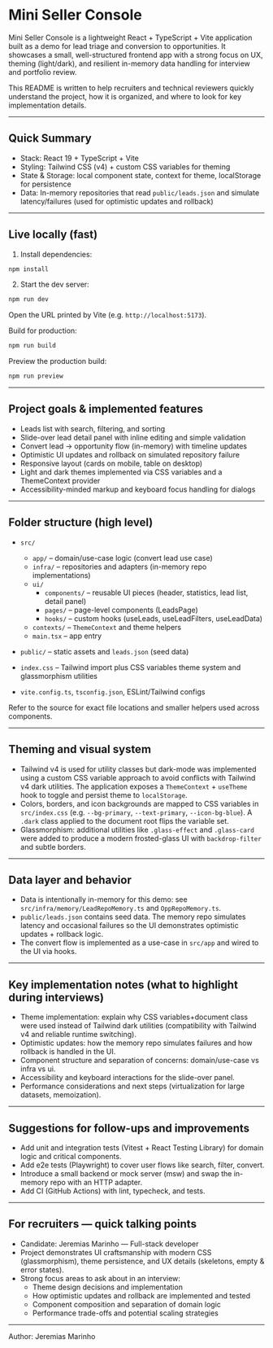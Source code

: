 # Mini Seller Console

Mini Seller Console is a lightweight React + TypeScript + Vite application built as a demo for lead triage and conversion to opportunities. It showcases a small, well-structured frontend app with a strong focus on UX, theming (light/dark), and resilient in-memory data handling for interview and portfolio review.

This README is written to help recruiters and technical reviewers quickly understand the project, how it is organized, and where to look for key implementation details.

---

## Quick Summary

- Stack: React 19 + TypeScript + Vite
- Styling: Tailwind CSS (v4) + custom CSS variables for theming
- State & Storage: local component state, context for theme, localStorage for persistence
- Data: In-memory repositories that read `public/leads.json` and simulate latency/failures (used for optimistic updates and rollback)

---

## Live locally (fast)

1. Install dependencies:

```powershell
npm install
```

2. Start the dev server:

```powershell
npm run dev
```

Open the URL printed by Vite (e.g. `http://localhost:5173`).

Build for production:

```powershell
npm run build
```

Preview the production build:

```powershell
npm run preview
```

---

## Project goals & implemented features

- Leads list with search, filtering, and sorting
- Slide-over lead detail panel with inline editing and simple validation
- Convert lead → opportunity flow (in-memory) with timeline updates
- Optimistic UI updates and rollback on simulated repository failure
- Responsive layout (cards on mobile, table on desktop)
- Light and dark themes implemented via CSS variables and a ThemeContext provider
- Accessibility-minded markup and keyboard focus handling for dialogs

---

## Folder structure (high level)

- `src/`

  - `app/` – domain/use-case logic (convert lead use case)
  - `infra/` – repositories and adapters (in-memory repo implementations)
  - `ui/`
    - `components/` – reusable UI pieces (header, statistics, lead list, detail panel)
    - `pages/` – page-level components (LeadsPage)
    - `hooks/` – custom hooks (useLeads, useLeadFilters, useLeadData)
  - `contexts/` – `ThemeContext` and theme helpers
  - `main.tsx` – app entry

- `public/` – static assets and `leads.json` (seed data)
- `index.css` – Tailwind import plus CSS variables theme system and glassmorphism utilities
- `vite.config.ts`, `tsconfig.json`, ESLint/Tailwind configs

Refer to the source for exact file locations and smaller helpers used across components.

---

## Theming and visual system

- Tailwind v4 is used for utility classes but dark-mode was implemented using a custom CSS variable approach to avoid conflicts with Tailwind v4 dark utilities. The application exposes a `ThemeContext` + `useTheme` hook to toggle and persist theme to `localStorage`.
- Colors, borders, and icon backgrounds are mapped to CSS variables in `src/index.css` (e.g. `--bg-primary`, `--text-primary`, `--icon-bg-blue`). A `.dark` class applied to the document root flips the variable set.
- Glassmorphism: additional utilities like `.glass-effect` and `.glass-card` were added to produce a modern frosted-glass UI with `backdrop-filter` and subtle borders.

---

## Data layer and behavior

- Data is intentionally in-memory for this demo: see `src/infra/memory/LeadRepoMemory.ts` and `OppRepoMemory.ts`.
- `public/leads.json` contains seed data. The memory repo simulates latency and occasional failures so the UI demonstrates optimistic updates + rollback logic.
- The convert flow is implemented as a use-case in `src/app` and wired to the UI via hooks.

---

## Key implementation notes (what to highlight during interviews)

- Theme implementation: explain why CSS variables+document class were used instead of Tailwind dark utilities (compatibility with Tailwind v4 and reliable runtime switching).
- Optimistic updates: how the memory repo simulates failures and how rollback is handled in the UI.
- Component structure and separation of concerns: domain/use-case vs infra vs ui.
- Accessibility and keyboard interactions for the slide-over panel.
- Performance considerations and next steps (virtualization for large datasets, memoization).

---

## Suggestions for follow-ups and improvements

- Add unit and integration tests (Vitest + React Testing Library) for domain logic and critical components.
- Add e2e tests (Playwright) to cover user flows like search, filter, convert.
- Introduce a small backend or mock server (msw) and swap the in-memory repo with an HTTP adapter.
- Add CI (GitHub Actions) with lint, typecheck, and tests.

---

## For recruiters — quick talking points

- Candidate: Jeremias Marinho — Full-stack developer
- Project demonstrates UI craftsmanship with modern CSS (glassmorphism), theme persistence, and UX details (skeletons, empty & error states).
- Strong focus areas to ask about in an interview:
  - Theme design decisions and implementation
  - How optimistic updates and rollback are implemented and tested
  - Component composition and separation of domain logic
  - Performance trade-offs and potential scaling strategies

---


Author: Jeremias Marinho
